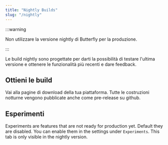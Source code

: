 ```yaml
---
title: "Nightly Builds"
slug: "/nightly"
---
```


:::warning

Non utilizzare la versione nightly di Butterfly per la produzione.

:::

Le build nightly sono progettate per darti la possibilità di testare l'ultima versione e ottenere le funzionalità più recenti e dare feedback.

## Ottieni le build

Vai alla pagine di download della tua piattaforma. Tutte le costruzioni notturne vengono pubblicate anche come pre-release su github.

## Esperimenti

Experiments are features that are not ready for production yet. Default they are disabled. You can enable them in the settings under `Experiments`. This tab is only visible in the nightly version.
